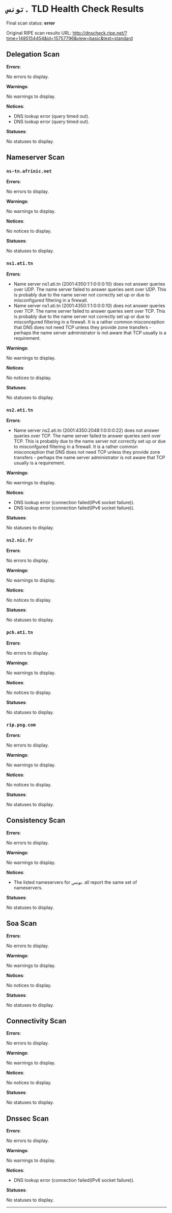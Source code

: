 # `تونس.` TLD Health Check Results

Final scan status: **error** 

Original RIPE scan results URL: http://dnscheck.ripe.net/?time=1485154454&id=15757796&view=basic&test=standard

## Delegation Scan

**Errors**:

No errors to display.

**Warnings**:

No warnings to display.

**Notices**:

* DNS lookup error (query timed out).
* DNS lookup error (query timed out).

**Statuses**:

No statuses to display.

## Nameserver Scan

### `ns-tn.afrinic.net`

**Errors**:

No errors to display.

**Warnings**:

No warnings to display.

**Notices**:

No notices to display.

**Statuses**:

No statuses to display.

### `ns1.ati.tn`

**Errors**:

* Name server ns1.ati.tn (2001:4350:1:1:0:0:0:10) does not answer queries over UDP. The name server failed to answer queries sent over UDP.  This is probably due to the name server not correctly set up or due to misconfigured filtering in a firewall.
* Name server ns1.ati.tn (2001:4350:1:1:0:0:0:10) does not answer queries over TCP. The name server failed to answer queries sent over TCP.  This is probably due to the name server not correctly set up or due to misconfgured filtering in a firewall. It is a rather common misconception that DNS does not need TCP unless they provide zone transfers - perhaps the name server administrator is not aware that TCP usually is a requirement.

**Warnings**:

No warnings to display.

**Notices**:

No notices to display.

**Statuses**:

No statuses to display.

### `ns2.ati.tn`

**Errors**:

* Name server ns2.ati.tn (2001:4350:2048:1:0:0:0:22) does not answer queries over TCP. The name server failed to answer queries sent over TCP.  This is probably due to the name server not correctly set up or due to misconfgured filtering in a firewall. It is a rather common misconception that DNS does not need TCP unless they provide zone transfers - perhaps the name server administrator is not aware that TCP usually is a requirement.

**Warnings**:

No warnings to display.

**Notices**:

* DNS lookup error (connection failed(IPv6 socket failure)).
* DNS lookup error (connection failed(IPv6 socket failure)).

**Statuses**:

No statuses to display.

### `ns2.nic.fr`

**Errors**:

No errors to display.

**Warnings**:

No warnings to display.

**Notices**:

No notices to display.

**Statuses**:

No statuses to display.

### `pch.ati.tn`

**Errors**:

No errors to display.

**Warnings**:

No warnings to display.

**Notices**:

No notices to display.

**Statuses**:

No statuses to display.

### `rip.psg.com`

**Errors**:

No errors to display.

**Warnings**:

No warnings to display.

**Notices**:

No notices to display.

**Statuses**:

No statuses to display.

## Consistency Scan

**Errors**:

No errors to display.

**Warnings**:

No warnings to display.

**Notices**:

* The listed nameservers for تونس. all report the same set of nameservers.

**Statuses**:

No statuses to display.

## Soa Scan

**Errors**:

No errors to display.

**Warnings**:

No warnings to display.

**Notices**:

No notices to display.

**Statuses**:

No statuses to display.

## Connectivity Scan

**Errors**:

No errors to display.

**Warnings**:

No warnings to display.

**Notices**:

No notices to display.

**Statuses**:

No statuses to display.

## Dnssec Scan

**Errors**:

No errors to display.

**Warnings**:

No warnings to display.

**Notices**:

* DNS lookup error (connection failed(IPv6 socket failure)).

**Statuses**:

No statuses to display.


---
